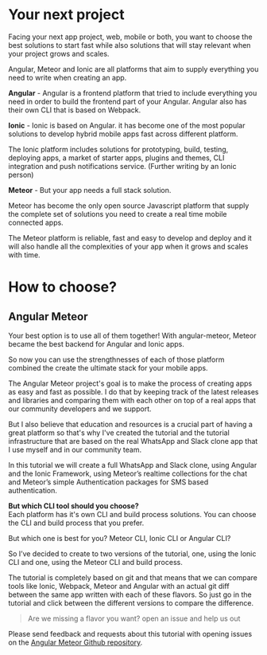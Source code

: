 # Your next project
Facing your next app project, web, mobile or both, you want to choose the best solutions to start fast while also solutions that will stay relevant when your project grows and scales.

Angular, Meteor and Ionic are all platforms that aim to supply everything you need to write when creating an app.

**Angular** - Angular is a frontend platform that tried to include everything you need in order to build the frontend part of your Angular.  Angular also has their own CLI that is based on Webpack.

**Ionic** - Ionic is based on Angular. it has become one of the most popular solutions to develop hybrid mobile apps fast across different platform.

The Ionic platform includes solutions for prototyping, build, testing, deploying apps, a market of starter
apps, plugins and themes, CLI integration and push notifications service. (Further writing by an Ionic person)

**Meteor** - But your app needs a full stack solution.

Meteor has become the only open source Javascript platform that supply the complete set of solutions you need to create a real time mobile connected apps.

The Meteor platform is reliable, fast and easy to develop and deploy and it will also handle all the complexities of your app when it grows and scales with time.

# How to choose?
## Angular Meteor
Your best option is to use all of them together!
With angular-meteor, Meteor became the best backend for Angular and Ionic apps.

So now you can use the strengthnesses of each of those platform combined the create the ultimate stack for your mobile apps.

The Angular Meteor project's goal is to make the process of creating apps as easy and fast as possible.
I do that by keeping track of the latest releases and libraries and comparing them with each other on top of a real apps that our community developers and we support.

But I also believe that education and resources is a crucial part of having a great platform so that's why I've created the tutorial and the tutorial infrastructure that are based on the real WhatsApp and Slack clone app that I use myself and in our community team.

In this tutorial we will create a full WhatsApp and Slack clone, using Angular and the Ionic Framework, using Meteor’s realtime collections for the chat and Meteor’s simple Authentication packages for SMS based authentication.

**But which CLI tool should you choose?**  
Each platform has it's own CLI and build process solutions.
You can choose the CLI and build process that you prefer.

But which one is best for you? Meteor CLI, Ionic CLI or Angular CLI?

So I’ve decided to create to two versions of the tutorial, one, using the Ionic CLI and one, using the Meteor CLI and build process.

The tutorial is completely based on git and that means that we can compare tools like Ionic, Webpack, Meteor and Angular with an actual git diff between the same app written with each of these flavors.
So just go in the tutorial and click between the different versions to compare the difference.

> Are we missing a flavor you want? open an issue and help us out

Please send feedback and requests about this tutorial with opening issues on the [Angular Meteor Github repository](https://github.com/urigo/angular-meteor). 